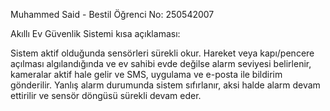 Muhammed Said - Bestil Öğrenci No: 250542007

Akıllı Ev Güvenlik Sistemi kısa açıklaması:

Sistem aktif olduğunda sensörleri sürekli okur. Hareket veya kapı/pencere açılması algılandığında ve ev sahibi evde değilse alarm seviyesi belirlenir, kameralar aktif hale gelir ve SMS, uygulama ve e-posta ile bildirim gönderilir. Yanlış alarm durumunda sistem sıfırlanır, aksi halde alarm devam ettirilir ve sensör döngüsü sürekli devam eder.

